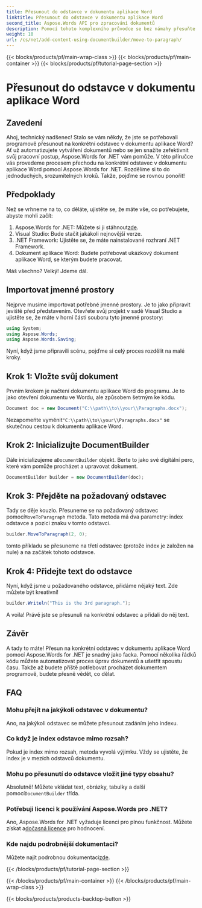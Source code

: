 ```yaml
---
title: Přesunout do odstavce v dokumentu aplikace Word
linktitle: Přesunout do odstavce v dokumentu aplikace Word
second_title: Aspose.Words API pro zpracování dokumentů
description: Pomocí tohoto komplexního průvodce se bez námahy přesuňte na konkrétní odstavec v dokumentech aplikace Word pomocí Aspose.Words for .NET. Ideální pro vývojáře, kteří chtějí zjednodušit své pracovní postupy s dokumenty.
weight: 10
url: /cs/net/add-content-using-documentbuilder/move-to-paragraph/
---
```


{{< blocks/products/pf/main-wrap-class >}}
{{< blocks/products/pf/main-container >}}
{{< blocks/products/pf/tutorial-page-section >}}

# Přesunout do odstavce v dokumentu aplikace Word

## Zavedení

Ahoj, technický nadšenec! Stalo se vám někdy, že jste se potřebovali programově přesunout na konkrétní odstavec v dokumentu aplikace Word? Ať už automatizujete vytváření dokumentů nebo se jen snažíte zefektivnit svůj pracovní postup, Aspose.Words for .NET vám pomůže. V této příručce vás provedeme procesem přechodu na konkrétní odstavec v dokumentu aplikace Word pomocí Aspose.Words for .NET. Rozdělíme si to do jednoduchých, srozumitelných kroků. Takže, pojďme se rovnou ponořit!

## Předpoklady

Než se vrhneme na to, co děláte, ujistěte se, že máte vše, co potřebujete, abyste mohli začít:

1.  Aspose.Words for .NET: Můžete si ji stáhnout[zde](https://releases.aspose.com/words/net/).
2. Visual Studio: Bude stačit jakákoli nejnovější verze.
3. .NET Framework: Ujistěte se, že máte nainstalované rozhraní .NET Framework.
4. Dokument aplikace Word: Budete potřebovat ukázkový dokument aplikace Word, se kterým budete pracovat.

Máš všechno? Velký! Jdeme dál.

## Importovat jmenné prostory

Nejprve musíme importovat potřebné jmenné prostory. Je to jako připravit jeviště před představením. Otevřete svůj projekt v sadě Visual Studio a ujistěte se, že máte v horní části souboru tyto jmenné prostory:

```csharp
using System;
using Aspose.Words;
using Aspose.Words.Saving;
```

Nyní, když jsme připravili scénu, pojďme si celý proces rozdělit na malé kroky.

## Krok 1: Vložte svůj dokument

Prvním krokem je načtení dokumentu aplikace Word do programu. Je to jako otevření dokumentu ve Wordu, ale způsobem šetrným ke kódu.

```csharp
Document doc = new Document("C:\\path\\to\\your\\Paragraphs.docx");
```

 Nezapomeňte vyměnit`"C:\\path\\to\\your\\Paragraphs.docx"` se skutečnou cestou k dokumentu aplikace Word.

## Krok 2: Inicializujte DocumentBuilder

 Dále inicializujeme a`DocumentBuilder` objekt. Berte to jako své digitální pero, které vám pomůže procházet a upravovat dokument.

```csharp
DocumentBuilder builder = new DocumentBuilder(doc);
```

## Krok 3: Přejděte na požadovaný odstavec

 Tady se děje kouzlo. Přesuneme se na požadovaný odstavec pomocí`MoveToParagraph` metoda. Tato metoda má dva parametry: index odstavce a pozici znaku v tomto odstavci.

```csharp
builder.MoveToParagraph(2, 0);
```

tomto příkladu se přesuneme na třetí odstavec (protože index je založen na nule) a na začátek tohoto odstavce.

## Krok 4: Přidejte text do odstavce

Nyní, když jsme u požadovaného odstavce, přidáme nějaký text. Zde můžete být kreativní!

```csharp
builder.Writeln("This is the 3rd paragraph.");
```

A voila! Právě jste se přesunuli na konkrétní odstavec a přidali do něj text.

## Závěr

A tady to máte! Přesun na konkrétní odstavec v dokumentu aplikace Word pomocí Aspose.Words for .NET je snadný jako facka. Pomocí několika řádků kódu můžete automatizovat proces úprav dokumentů a ušetřit spoustu času. Takže až budete příště potřebovat procházet dokumentem programově, budete přesně vědět, co dělat.

## FAQ

### Mohu přejít na jakýkoli odstavec v dokumentu?
Ano, na jakýkoli odstavec se můžete přesunout zadáním jeho indexu.

### Co když je index odstavce mimo rozsah?
Pokud je index mimo rozsah, metoda vyvolá výjimku. Vždy se ujistěte, že index je v mezích odstavců dokumentu.

### Mohu po přesunutí do odstavce vložit jiné typy obsahu?
 Absolutně! Můžete vkládat text, obrázky, tabulky a další pomocí`DocumentBuilder` třída.

### Potřebuji licenci k používání Aspose.Words pro .NET?
 Ano, Aspose.Words for .NET vyžaduje licenci pro plnou funkčnost. Můžete získat a[dočasná licence](https://purchase.aspose.com/temporary-license/) pro hodnocení.

### Kde najdu podrobnější dokumentaci?
 Můžete najít podrobnou dokumentaci[zde](https://reference.aspose.com/words/net/).

{{< /blocks/products/pf/tutorial-page-section >}}

{{< /blocks/products/pf/main-container >}}
{{< /blocks/products/pf/main-wrap-class >}}

{{< blocks/products/products-backtop-button >}}
